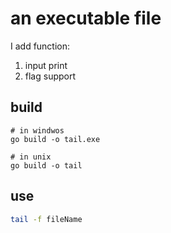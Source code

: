 # an executable file

I add function:
1. input print
2. flag support

## build

``` shell
# in windwos
go build -o tail.exe

# in unix
go build -o tail
```

## use

``` bash
tail -f fileName
```